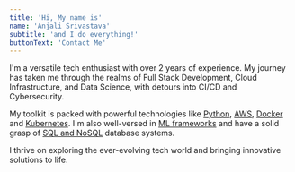```yaml
---
title: 'Hi, My name is'
name: 'Anjali Srivastava'
subtitle: 'and I do everything!'
buttonText: 'Contact Me'
---
```



I'm a versatile tech enthusiast with over 2 years of experience. My journey has taken me through the realms of Full Stack Development, Cloud Infrastructure, and Data Science, with detours into CI/CD and Cybersecurity.

My toolkit is packed with powerful technologies like [Python](#), [AWS](#), [Docker](#) and  [Kubernetes](#). I'm also well-versed in [ML frameworks](#) and have a solid grasp of [SQL and NoSQL](#) database systems. 

I thrive on exploring the ever-evolving tech world and bringing innovative solutions to life.
